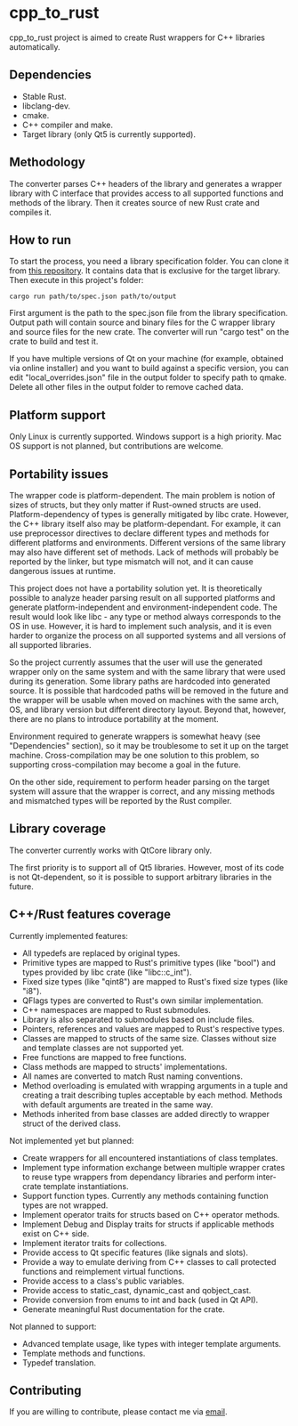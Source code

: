cpp_to_rust
===========

cpp_to_rust project is aimed to create Rust wrappers for C++ libraries automatically.

Dependencies
------------
- Stable Rust.
- libclang-dev.
- cmake.
- C++ compiler and make.
- Target library (only Qt5 is currently supported). 

Methodology
-----------
The converter parses C++ headers of the library and generates a wrapper library with C interface that provides access to all supported functions and methods of the library. Then it creates source of new Rust crate and compiles it.

How to run
----------
To start the process, you need a library specification folder. You can clone it from [this repository](https://github.com/rust-qt/qt_core_spec). It contains data that is exclusive for the target library. Then execute in this project's folder:

    cargo run path/to/spec.json path/to/output

First argument is the path to the spec.json file from the library specification. Output path will contain source and binary files for the C wrapper library and source files for the new crate. The converter will run "cargo test" on the crate to build and test it.

If you have multiple versions of Qt on your machine (for example, obtained via online installer) and you want to build against a specific version, you can edit "local_overrides.json" file in the output folder to specify path to qmake. Delete all other files in the output folder to remove cached data.

Platform support
----------------
Only Linux is currently supported. Windows support is a high priority. Mac OS support is not planned, but contributions are welcome.

Portability issues
------------------
The wrapper code is platform-dependent. The main problem is notion of sizes of structs, but they only matter if Rust-owned structs are used. Platform-dependency of types is generally mitigated by libc crate. However, the C++ library itself also may be platform-dependant. For example, it can use preprocessor directives to declare different types and methods for different platforms and environments. Different versions of the same library may also have different set of methods. Lack of methods will probably be reported by the linker, but type mismatch will not, and it can cause dangerous issues at runtime.

This project does not have a portability solution yet. It is theoretically possible to analyze header parsing result on all supported platforms and generate platform-independent and environment-independent code. The result would look like libc - any type or method always corresponds to the OS in use. However, it is hard to implement such analysis, and it is even harder to organize the process on all supported systems and all versions of all supported libraries. 

So the project currently assumes that the user will use the generated wrapper only on the same system and with the same library that were used during its generation. Some library paths are hardcoded into generated source. It is possible that hardcoded paths will be removed in the future and the wrapper will be usable when moved on machines with the same arch, OS, and library version but different directory layout. Beyond that, however, there are no plans to introduce portability at the moment. 

Environment required to generate wrappers is somewhat heavy (see "Dependencies" section), so it may be troublesome to set it up on the target machine. Cross-compilation may be one solution to this problem, so supporting cross-compilation may become a goal in the future. 

On the other side, requirement to perform header parsing on the target system will assure that the wrapper is correct, and any missing methods and mismatched types will be reported by the Rust compiler.

Library coverage
----------------
The converter currently works with QtCore library only.

The first priority is to support all of Qt5 libraries. However, most of its code is not Qt-dependent, so it is possible to support arbitrary libraries in the future. 

C++/Rust features coverage
--------------------------
Currently implemented features:

- All typedefs are replaced by original types.
- Primitive types are mapped to Rust's primitive types (like "bool") and types provided by libc crate (like "libc::c_int").
- Fixed size types (like "qint8") are mapped to Rust's fixed size types (like "i8").
- QFlags<Enum> types are converted to Rust's own similar implementation.
- C++ namespaces are mapped to Rust submodules.
- Library is also separated to submodules based on include files.
- Pointers, references and values are mapped to Rust's respective types.
- Classes are mapped to structs of the same size. Classes without size and template classes are not supported yet.
- Free functions are mapped to free functions.
- Class methods are mapped to structs' implementations.
- All names are converted to match Rust naming conventions.
- Method overloading is emulated with wrapping arguments in a tuple and creating a trait describing tuples acceptable by each method. Methods with default arguments are treated in the same way.
- Methods inherited from base classes are added directly to wrapper struct of the derived class.

Not implemented yet but planned:

- Create wrappers for all encountered instantiations of class templates.
- Implement type information exchange between multiple wrapper crates to reuse type wrappers from dependancy libraries and perform inter-crate template instantiations.   
- Support function types. Currently any methods containing function types are not wrapped.
- Implement operator traits for structs based on C++ operator methods.
- Implement Debug and Display traits for structs if applicable methods exist on C++ side.
- Implement iterator traits for collections.
- Provide access to Qt specific features (like signals and slots).
- Provide a way to emulate deriving from C++ classes to call protected functions and reimplement virtual functions.
- Provide access to a class's public variables.
- Provide access to static_cast, dynamic_cast and qobject_cast.
- Provide conversion from enums to int and back (used in Qt API).
- Generate meaningful Rust documentation for the crate.

Not planned to support:

- Advanced template usage, like types with integer template arguments.
- Template methods and functions.
- Typedef translation.

Contributing
------------
If you are willing to contribute, please contact me via [email](mailto:ri@idzaaus.org).

